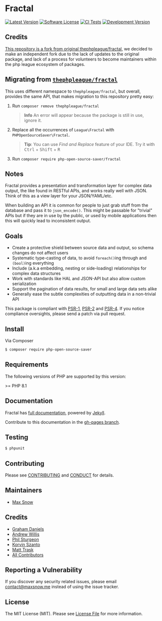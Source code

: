 # Fractal

[![Latest Version](https://img.shields.io/github/release/thephpleague/fractal.svg?style=flat-square)](https://github.com/thephpleague/fractal/releases)
[![Software License](https://img.shields.io/badge/license-MIT-brightgreen.svg?style=flat-square)](LICENSE)
[![CI Tests](https://github.com/api-ecosystem-for-laravel/dingo-api/actions/workflows/ci.yml/badge.svg?branch=master)](https://github.com/PHP-Open-Source-Saver/fractal/actions)
[![Development Version](https://img.shields.io/packagist/vpre/PHP-Open-Source-Saver/fractal.svg?style=flat-square)](https://packagist.org/packages/PHP-Open-Source-Saver/fractal)


## Credits
[This repository is a fork from original thephpleague/fractal](https://fractal.thephpleague.com/), we decided to make an independent fork due to the lack of updates to the original package, and lack of a process for volunteers to become maintainers within the php league ecosystem of packages.

## Migrating from [`thephpleague/fractal`](https://github.com/thephpleague/fractal)

This uses different namespace to `thephpleague/fractal`, but overall, provides the same API, that makes migration to this repository pretty easy:

1) Run `composer remove thephpleague/fractal`
   > **Info** An error will appear because the package is still in use, ignore it.
2) Replace all the occurrences of `League\Fractal` with `PHPOpenSourceSaver\Fractal`.
   > **Tip**: You can use *Find and Replace* feature of your IDE. Try it with <kbd>Ctrl</kbd> + <kbd>Shift</kbd> + <kbd>R</kbd>
3) Run `composer require php-open-source-saver/fractal`

## Notes

Fractal provides a presentation and transformation layer for complex data output, the like found in
RESTful APIs, and works really well with JSON. Think of this as a view layer for your JSON/YAML/etc.

When building an API it is common for people to just grab stuff from the database and pass it
to `json_encode()`. This might be passable for "trivial" APIs but if they are in use by the public,
or used by mobile applications then this will quickly lead to inconsistent output.

## Goals

* Create a protective shield between source data and output, so schema changes do not affect users
* Systematic type-casting of data, to avoid `foreach()`ing through and `(bool)`ing everything
* Include (a.k.a embedding, nesting or side-loading) relationships for complex data structures
* Work with standards like HAL and JSON-API but also allow custom serialization
* Support the pagination of data results, for small and large data sets alike
* Generally ease the subtle complexities of outputting data in a non-trivial API

This package is compliant with [PSR-1], [PSR-2] and [PSR-4]. If you notice compliance oversights,
please send a patch via pull request.

[PSR-1]: https://github.com/php-fig/fig-standards/blob/master/accepted/PSR-1-basic-coding-standard.md
[PSR-2]: https://github.com/php-fig/fig-standards/blob/master/accepted/PSR-2-coding-style-guide.md
[PSR-4]: https://github.com/php-fig/fig-standards/blob/master/accepted/PSR-4-autoloader.md


## Install

Via Composer

``` bash
$ composer require php-open-source-saver
```

## Requirements

The following versions of PHP are supported by this version:

&gt;= PHP 8.1

## Documentation

Fractal has [full documentation](http://fractal.thephpleague.com), powered by [Jekyll](http://jekyllrb.com/).

Contribute to this documentation in the [gh-pages branch](https://github.com/thephpleague/fractal/tree/gh-pages/).

## Testing

``` bash
$ phpunit
```

## Contributing

Please see [CONTRIBUTING](https://github.com/thephpleague/fractal/blob/master/CONTRIBUTING.md) and [CONDUCT](https://github.com/thephpleague/fractal/blob/master/CONDUCT.md) for details.


## Maintainers

- [Max Snow](https://github.com/specialtactics)


## Credits

- [Graham Daniels](https://github.com/greydnls)
- [Andrew Willis](https://github.com/willishq)
- [Phil Sturgeon](https://github.com/philsturgeon)
- [Korvin Szanto](https://github.com/korvinszanto)
- [Matt Trask](https://github.com/matthewtrask)
- [All Contributors](https://github.com/thephpleague/fractal/contributors)

## Reporting a Vulnerability

If you discover any security related issues, please email contact@maxsnow.me instead of using the issue tracker.

## License

The MIT License (MIT). Please see [License File](https://github.com/thephpleague/fractal/blob/master/LICENSE) for more information.
